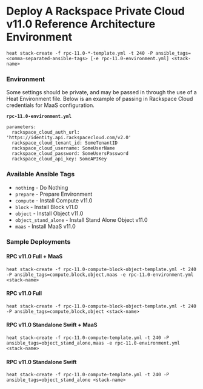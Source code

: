 # Deploy A Rackspace Private Cloud v11.0 Reference Architecture Environment

`heat stack-create -f rpc-11.0-*-template.yml -t 240 -P ansible_tags=<comma-separated-ansible-tags> [-e rpc-11.0-environment.yml] <stack-name>`

### Environment

Some settings should be private, and may be passed in through the use of a Heat Environment file. Below is an example of passing in Rackspace Cloud credentials for MaaS configuration.

**`rpc-11.0-environment.yml`**

```
parameters:
  rackspace_cloud_auth_url: 'https://identity.api.rackspacecloud.com/v2.0'
  rackspace_cloud_tenant_id: SomeTenantID
  rackspace_cloud_username: SomeUserName
  rackspace_cloud_password: SomeUsersPassword
  rackspace_cloud_api_key: SomeAPIKey
```

### Available Ansible Tags

* `nothing` - Do Nothing
* `prepare` - Prepare Environment
* `compute` - Install Compute v11.0
* `block` - Install Block v11.0
* `object` - Install Object v11.0
* `object_stand_alone` - Install Stand Alone Object v11.0
* `maas` - Install MaaS v11.0

### Sample Deployments

#### RPC v11.0 Full + MaaS

`heat stack-create -f rpc-11.0-compute-block-object-template.yml -t 240 -P ansible_tags=compute,block,object,maas -e rpc-11.0-environment.yml <stack-name>`

#### RPC v11.0 Full

`heat stack-create -f rpc-11.0-compute-block-object-template.yml -t 240 -P ansible_tags=compute,block,object <stack-name>`

#### RPC v11.0 Standalone Swift + MaaS

`heat stack-create -f rpc-11.0-compute-template.yml -t 240 -P ansible_tags=object_stand_alone,maas -e rpc-11.0-environment.yml <stack-name>`

#### RPC v11.0 Standalone Swift

`heat stack-create -f rpc-11.0-compute-template.yml -t 240 -P ansible_tags=object_stand_alone <stack-name>`
